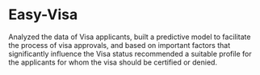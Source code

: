 # Easy-Visa
Analyzed the data of Visa applicants, built a predictive model to facilitate the process of visa approvals, and based on important factors that significantly influence the Visa status recommended a suitable profile for the applicants for whom the visa should be certified or denied.
